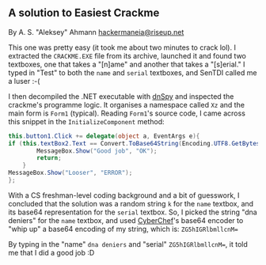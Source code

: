 ## A solution to Easiest Crackme

By A. S. "Aleksey" Ahmann <hackermaneia@riseup.net>

This one was pretty easy (it took me about two minutes to crack lol). I extracted the ``CRACKME.EXE`` file from its archive, launched it and found two textboxes, one that takes a "\[n\]ame" and another that takes a "\[s\]erial." I typed in "Test" to both the ``name`` and ``serial`` textboxes, and SenTDI called me a luser :-(

I then decompiled the .NET executable with [dnSpy](https://github.com/dnSpy/dnSpy) and inspected the crackme's programme logic. It organises a namespace called `Xz` and the main form is ``Form1`` (typical). Reading ``Form1``'s source code, I came across this snippet in the ``InitializeComponent`` method:

``` c#
this.button1.Click += delegate(object a, EventArgs e){
if (this.textBox2.Text == Convert.ToBase64String(Encoding.UTF8.GetBytes(this.textBox1.Text))){
		MessageBox.Show("Good job", "OK");
		return;
	}
MessageBox.Show("Looser", "ERROR");
};
```

With a CS freshman-level coding background and a bit of guesswork, I concluded that the solution was a random string ``k`` for the ``name`` textbox, and its base64 representation for the ``serial`` textbox. So, I picked the string "dna deniers" for the ``name`` textbox, and used [CyberChef](https://gchq.github.io/CyberChef)'s base64 encoder to "whip up" a base64 encoding of my string, which is: ``ZG5hIGRlbmllcnM=``

By typing in the "name" ``dna deniers`` and "serial" ``ZG5hIGRlbmllcnM=``, it told me that I did a good job :D
